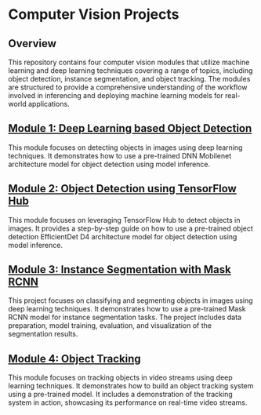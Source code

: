 # Computer Vision Projects

## Overview
This repository contains four computer vision modules that utilize machine learning and deep learning techniques covering a range of topics, including object detection, instance segmentation, and object tracking. The modules are structured to provide a comprehensive understanding of the workflow involved in inferencing and deploying machine learning models for real-world applications.

## [Module 1: Deep Learning based Object Detection](M1_Deep_Learning_Object_Detection/README.md)
This module focuses on detecting objects in images using deep learning techniques. It demonstrates how to use a pre-trained DNN Mobilenet architecture model for object detection using model inference.

## [Module 2: Object Detection using TensorFlow Hub](M2_Object_Detection_using_TensorFlow_Hub/README.md)
This module focuses on leveraging TensorFlow Hub to detect objects in images. It provides a step-by-step guide on how to use a pre-trained object detection EfficientDet D4 architecture model for object detection using model inference.

## [Module 3: Instance Segmentation with Mask RCNN](M3_Instance_Segmentation_with_Mask_RCNN/README.md)
This project focuses on classifying and segmenting objects in images using deep learning techniques. It demonstrates how to use a pre-trained Mask RCNN model for instance segmentation tasks. The project includes data preparation, model training, evaluation, and visualization of the segmentation results.

## [Module 4: Object Tracking](M4_Object_Tracking/README.md)
This module focuses on tracking objects in video streams using deep learning techniques. It demonstrates how to build an object tracking system using a pre-trained model. It includes a demonstration of the tracking system in action, showcasing its performance on real-time video streams.